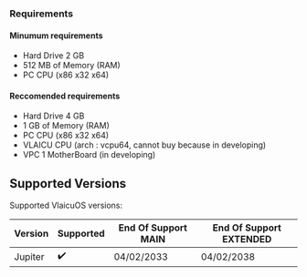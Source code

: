 
### Requirements
#### Minumum requirements
- Hard Drive 2 GB
- 512 MB of Memory (RAM)
- PC CPU (x86 x32 x64)
#### Reccomended requirements
- Hard Drive 4 GB
- 1 GB of Memory (RAM)
- PC CPU (x86 x32 x64)
- VLAICU CPU (arch : vcpu64, cannot buy because in developing)
- VPC 1 MotherBoard (in developing)

## Supported Versions

Supported VlaicuOS versions:

| Version          | Supported          | End Of Support MAIN                   | End Of Support  EXTENDED                      |
| ---------------- | ------------------ | ------------------------------------  | ------------------------------------          |
| Jupiter          | ✔️                 | 04/02/2033                           | 04/02/2038                                     |
